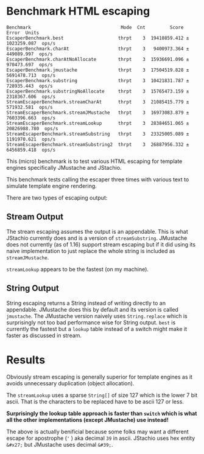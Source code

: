 # Benchmark HTML escaping

```
Benchmark                                 Mode  Cnt         Score          Error  Units
EscaperBenchmark.best                    thrpt    3  19410859.412 ±  1023259.087  ops/s
EscaperBenchmark.charAt                  thrpt    3   9400973.364 ±   449089.997  ops/s
EscaperBenchmark.charAtNoAllocate        thrpt    3  15936691.096 ±   970473.697  ops/s
EscaperBenchmark.jmustache               thrpt    3  17504519.828 ±  5691478.713  ops/s
EscaperBenchmark.substring               thrpt    3  10421831.787 ±   728935.443  ops/s
EscaperBenchmark.substringNoAllocate     thrpt    3  15765473.159 ±  2318367.606  ops/s
StreamEscaperBenchmark.streamCharAt      thrpt    3  21085415.779 ±   571932.581  ops/s
StreamEscaperBenchmark.streamJMustache   thrpt    3  16973083.879 ±  7603396.663  ops/s
StreamEscaperBenchmark.streamLookup      thrpt    3  28384651.065 ± 20826988.780  ops/s
StreamEscaperBenchmark.streamSubstring   thrpt    3  23325005.089 ±  1191970.621  ops/s
StreamEscaperBenchmark.streamSubstring2  thrpt    3  26887956.332 ±  6456859.418  ops/s
```

This (micro) benchmark is to test various HTML escaping for template engines specifically
JMustache and JStachio.

This benchmark tests calling the escaper three times with various text to simulate template
engine rendering.

There are two types of escaping output:

## Stream Output

The stream escaping assumes the output is an
appendable. This is what JStachio currently does and is a version of `streamSubstring`.
JMustache does not currently (as of 1.16) support stream escaping but if it did using
its naive implementation to just replace the whole string is included as `streamJMustache`.

`streamLookup` appears to be the fastest (on my machine).

## String Output

String escaping returns a String instead of writing directly to an appendable.
JMustache does this by default and its version is called `jmustache`. The JMustache
version naively uses `String.replace` which is surprisingly not too bad performance wise
for String output. `best` is currently the fastest but a `lookup` table instead of a
switch might make it faster as discussed in stream.

# Results

Obviously stream escaping is generally superior for template engines as it avoids unnecessary
duplication (object allocation).

The `streamLookup` uses a sparse `String[]` of size 127 which is the lower 7 bit ascii.
That is the characters to be replaced have to be ascii 127 or less.

**Surprisingly the lookup table approach is faster than `switch` which is what all the other
implementations (except JMustache) use instead!** 

The above is actually benificial because some folks may want a different escape for 
apostrophe (`'` ) aka decimal `39` in ascii. 
JStachio uses hex entity `&#x27;` but JMustache uses decimal `&#39;`.


